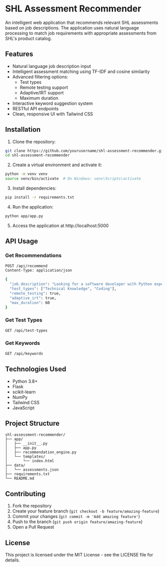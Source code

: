 # SHL Assessment Recommender

An intelligent web application that recommends relevant SHL assessments based on job descriptions. The application uses natural language processing to match job requirements with appropriate assessments from SHL's product catalog.

## Features

- Natural language job description input
- Intelligent assessment matching using TF-IDF and cosine similarity
- Advanced filtering options:
  - Test types
  - Remote testing support
  - Adaptive/IRT support
  - Maximum duration
- Interactive keyword suggestion system
- RESTful API endpoints
- Clean, responsive UI with Tailwind CSS

## Installation

1. Clone the repository:
```bash
git clone https://github.com/yourusername/shl-assessment-recommender.git
cd shl-assessment-recommender
```

2. Create a virtual environment and activate it:
```bash
python -m venv venv
source venv/bin/activate  # On Windows: venv\Scripts\activate
```

3. Install dependencies:
```bash
pip install -r requirements.txt
```

4. Run the application:
```bash
python app/app.py
```

5. Access the application at http://localhost:5000

## API Usage

### Get Recommendations

```bash
POST /api/recommend
Content-Type: application/json

{
  "job_description": "Looking for a software developer with Python experience",
  "test_types": ["Technical Knowledge", "Coding"],
  "remote_testing": true,
  "adaptive_irt": true,
  "max_duration": 60
}
```

### Get Test Types

```bash
GET /api/test-types
```

### Get Keywords

```bash
GET /api/keywords
```

## Technologies Used

- Python 3.8+
- Flask
- scikit-learn
- NumPy
- Tailwind CSS
- JavaScript

## Project Structure

```
shl-assessment-recommender/
├── app/
│   ├── __init__.py
│   ├── app.py
│   ├── recommendation_engine.py
│   └── templates/
│       └── index.html
├── data/
│   └── assessments.json
├── requirements.txt
└── README.md
```

## Contributing

1. Fork the repository
2. Create your feature branch (`git checkout -b feature/amazing-feature`)
3. Commit your changes (`git commit -m 'Add amazing feature'`)
4. Push to the branch (`git push origin feature/amazing-feature`)
5. Open a Pull Request

## License

This project is licensed under the MIT License - see the LICENSE file for details. 